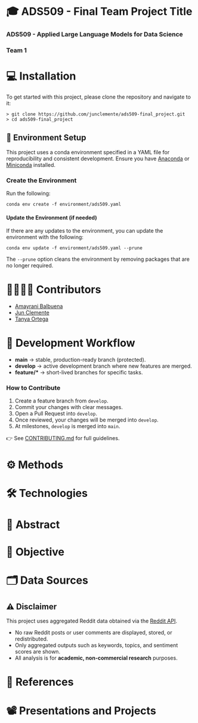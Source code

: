 # 🎓 ADS509 - Final Team Project Title

### ADS509 - Applied Large Language Models for Data Science

### Team 1

# 💻 Installation

To get started with this project, please clone the repository and navigate
to it:

```{bash}
> git clone https://github.com/junclemente/ads509-final_project.git
> cd ads509-final_project
```

## 🌱 Environment Setup

This project uses a conda environment specified in a YAML file for
reproducibility and consistent development. Ensure you have
[Anaconda](https://www.anaconda.com/download) or
[Miniconda](https://www.anaconda.com/docs/getting-started/miniconda/main)
installed.

### Create the Environment

Run the following:

```{bash}
conda env create -f environment/ads509.yaml
```

#### Update the Environment (if needed)

If there are any updates to the environment, you can update the environment
with the following:

```{bash}
conda env update -f environment/ads509.yaml --prune
```

The `--prune` option cleans the environment by removing packages that are
no longer required.

# 👩‍💻👨‍💻 Contributors

- [Amayrani Balbuena](https://github.com/amayranib)
- [Jun Clemente](https://github.com/junclemente)
- [Tanya Ortega](https://github.com/tanyaort)

# 🔀 Development Workflow

- **main** → stable, production-ready branch (protected).
- **develop** → active development branch where new features are merged.
- **feature/\*** → short-lived branches for specific tasks.

### How to Contribute

1. Create a feature branch from `develop`.
2. Commit your changes with clear messages.
3. Open a Pull Request into `develop`.
4. Once reviewed, your changes will be merged into `develop`.
5. At milestones, `develop` is merged into `main`.

👉 See [CONTRIBUTING.md](CONTRIBUTING.md) for full guidelines.

# ⚙️ Methods

# 🛠️ Technologies

# 📝 Abstract

# 🎯 Objective

# 🗂️ Data Sources

## ⚠️ Disclaimer

This project uses aggregated Reddit data obtained via the [Reddit API](https://www.redditinc.com/policies/data-api-terms).

- No raw Reddit posts or user comments are displayed, stored, or redistributed.
- Only aggregated outputs such as keywords, topics, and sentiment scores are shown.
- All analysis is for **academic, non-commercial research** purposes.

# 📖 References

# 📽️ Presentations and Projects
